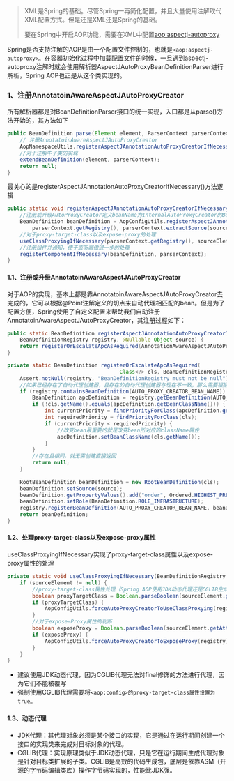 

> XML是Spring的基础。尽管Spring一再简化配置，并且大量使用注解取代XML配置方式。但是还是XML还是Spring的基础。
>
> 要在Spring中开启AOP功能，需要在XML中配置<aop:aspectj-autoproxy>

Spring是否支持注解的AOP是由一个配置文件控制的，也就是`<aop:aspectj-autoproxy>`。在容器初始化过程中加载配置文件的时候，一旦遇到aspectj-autoproxy注解时就会使用解析器AspectJAutoProxyBeanDefinitionParser进行解析，Spring AOP也正是从这个类实现的。

### 1、注册AnnotatoinAwareAspectJAutoProxyCreator

所有解析器都是对BeanDefinitionParser接口的统一实现，入口都是从parse()方法开始的，其方法如下

```java
public BeanDefinition parse(Element element, ParserContext parserContext) {
    // 注册AnnotatoinAwareAspectJAutoProxyCreator
    AopNamespaceUtils.registerAspectJAnnotationAutoProxyCreatorIfNecessary(parserContext, element);
    //对于注解中子类的实现
    extendBeanDefinition(element, parserContext);
    return null;
}
```

最关心的是registerAspectJAnnotationAutoProxyCreatorIfNecessary()方法逻辑

```java
public static void registerAspectJAnnotationAutoProxyCreatorIfNecessary(ParserContext parserContext, Element sourceElement) {
    //注册或升级AutoProxyCreator定义beanName为InternalAutoProxyCreator的BeanDefinition
    BeanDefinition beanDefinition = AopConfigUtils.registerAspectJAnnotationAutoProxyCreatorIfNecessary(
        parserContext.getRegistry(), parserContext.extractSource(sourceElement));
    //对于proxy-target-class以及expose-proxy的处理
    useClassProxyingIfNecessary(parserContext.getRegistry(), sourceElement);
    //注册组件并通知，便于监听器做进一步的处理
    registerComponentIfNecessary(beanDefinition, parserContext);
}
```

#### 1.1、注册或升级AnnotatoinAwareAspectJAutoProxyCreator

对于AOP的实现，基本上都是靠AnnotatoinAwareAspectJAutoProxyCreator去完成的，它可以根据@Point注解定义的切点来自动代理相匹配的bean。但是为了配置方便，Spring使用了自定义配置来帮助我们自动注册AnnotatoinAwareAspectJAutoProxyCreator，其注册过程如下：

```java
public static BeanDefinition registerAspectJAnnotationAutoProxyCreatorIfNecessary(
    BeanDefinitionRegistry registry, @Nullable Object source) {
    return registerOrEscalateApcAsRequired(AnnotationAwareAspectJAutoProxyCreator.class, registry, source);
}

private static BeanDefinition registerOrEscalateApcAsRequired(
    								Class<?> cls, BeanDefinitionRegistry registry, @Nullable Object source) {
    Assert.notNull(registry, "BeanDefinitionRegistry must not be null");
    //如果已经存在了自动代理创建器，且存在的自动代理创建器与现在不一致，那么需要根据优先级来判断需要使用哪个
    if (registry.containsBeanDefinition(AUTO_PROXY_CREATOR_BEAN_NAME)) {
        BeanDefinition apcDefinition = registry.getBeanDefinition(AUTO_PROXY_CREATOR_BEAN_NAME);
        if (!cls.getName().equals(apcDefinition.getBeanClassName())) {
            int currentPriority = findPriorityForClass(apcDefinition.getBeanClassName());
            int requiredPriority = findPriorityForClass(cls);
            if (currentPriority < requiredPriority) {
                //改变bean最重要的就是改变bean所对应的className属性
                apcDefinition.setBeanClassName(cls.getName());
            }
        }
        //存在且相同，就无需创建直接返回
        return null;
    }
	
    RootBeanDefinition beanDefinition = new RootBeanDefinition(cls);
    beanDefinition.setSource(source);
    beanDefinition.getPropertyValues().add("order", Ordered.HIGHEST_PRECEDENCE);
    beanDefinition.setRole(BeanDefinition.ROLE_INFRASTRUCTURE);
    registry.registerBeanDefinition(AUTO_PROXY_CREATOR_BEAN_NAME, beanDefinition);
    return beanDefinition;
}
```

#### 1.2、处理proxy-target-class以及expose-proxy属性

useClassProxyingIfNecessary实现了proxy-target-class属性以及expose-proxy属性的处理

```java
private static void useClassProxyingIfNecessary(BeanDefinitionRegistry registry, @Nullable Element sourceElement) {
    if (sourceElement != null) {
        //proxy-target-class属性处理（Spring AOP使用JDK动态代理还是CGLIB生成代理）
        boolean proxyTargetClass = Boolean.parseBoolean(sourceElement.getAttribute(PROXY_TARGET_CLASS_ATTRIBUTE));
        if (proxyTargetClass) {
            AopConfigUtils.forceAutoProxyCreatorToUseClassProxying(registry);
        }
        //对于expose-Proxy属性的判断
        boolean exposeProxy = Boolean.parseBoolean(sourceElement.getAttribute(EXPOSE_PROXY_ATTRIBUTE));
        if (exposeProxy) {
            AopConfigUtils.forceAutoProxyCreatorToExposeProxy(registry);
        }
    }
}
```

- 建议使用JDK动态代理，因为CGLIB代理无法对final修饰的方法进行代理，因为它们不能被覆写
- 强制使用CGLIB代理需要将`<aop:config>的proxy-target-class属性设置为true`。

#### 1.3、动态代理

- JDK代理：其代理对象必须是某个接口的实现，它是通过在运行期间创建一个接口的实现类来完成对目标对象的代理。
- CGLIB代理：实现原理类似于JDK动态代理，只是它在运行期间生成代理对象是针对目标类扩展的子类。CGLIB是高效的代码生成包，底层是依靠ASM（开源的字节码编辑类库）操作字节码实现的，性能比JDK强。

